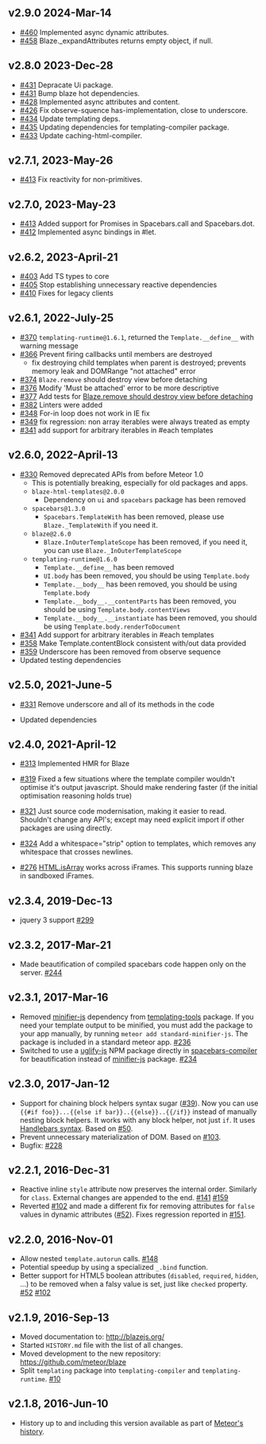 
## v2.9.0 2024-Mar-14

* [#460](https://github.com/meteor/blaze/pull/460) Implemented async dynamic attributes.
* [#458](https://github.com/meteor/blaze/pull/458) Blaze._expandAttributes returns empty object, if null.



## v2.8.0 2023-Dec-28

* [#431](https://github.com/meteor/blaze/pull/431) Depracate Ui package.
* [#431](https://github.com/meteor/blaze/pull/432) Bump blaze hot dependencies.
* [#428](https://github.com/meteor/blaze/pull/428) Implemented async attributes and content.
* [#426](https://github.com/meteor/blaze/pull/426) Fix observe-squence has-implementation, close to underscore.
* [#434](https://github.com/meteor/blaze/pull/434) Update templating deps.
* [#435](https://github.com/meteor/blaze/pull/435) Updating dependencies for templating-compiler package.
* [#433](https://github.com/meteor/blaze/pull/433) Update caching-html-compiler.

## v2.7.1, 2023-May-26

* [#413](https://github.com/meteor/blaze/pull/418) Fix reactivity for non-primitives.


## v2.7.0, 2023-May-23

* [#413](https://github.com/meteor/blaze/pull/413) Added support for Promises in Spacebars.call and Spacebars.dot.
* [#412](https://github.com/meteor/blaze/pull/412) Implemented async bindings in #let.

## v2.6.2, 2023-April-21

* [#403](https://github.com/meteor/blaze/pull/403) Add TS types to core
* [#405](https://github.com/meteor/blaze/pull/406) Stop establishing unnecessary reactive dependencies
* [#410](https://github.com/meteor/blaze/pull/410) Fixes for legacy clients

## v2.6.1, 2022-July-25

* [#370](https://github.com/meteor/blaze/pull/370) `templating-runtime@1.6.1`, returned the `Template.__define__` with warning message
* [#366](https://github.com/meteor/blaze/pull/366) Prevent firing callbacks until members are destroyed
  * fix destroying child templates when parent is destroyed; prevents memory leak and DOMRange "not attached" error
* [#374](https://github.com/meteor/blaze/pull/374) `Blaze.remove` should destroy view before detaching
* [#376](https://github.com/meteor/blaze/pull/376) Modify 'Must be attached' error to be more descriptive
* [#377](https://github.com/meteor/blaze/pull/377) Add tests for [Blaze.remove should destroy view before detaching](https://github.com/meteor/blaze/pull/374)
* [#382](https://github.com/meteor/blaze/pull/382) Linters were added
* [#348](https://github.com/meteor/blaze/pull/348) For-in loop does not work in IE fix
* [#349](https://github.com/meteor/blaze/pull/349) fix regression: non array iterables were always treated as empty
* [#341](https://github.com/meteor/blaze/pull/341) add support for arbitrary iterables in #each templates

## v2.6.0, 2022-April-13

* [#330](https://github.com/meteor/blaze/pull/330) Removed deprecated APIs from before Meteor 1.0
  * This is potentially breaking, especially for old packages and apps.
  * `blaze-html-templates@2.0.0`
    * Dependency on `ui` and `spacebars` package has been removed
  * `spacebars@1.3.0`
    * `Spacebars.TemplateWith` has been removed, please use `Blaze._TemplateWith` if you need it.
  * `blaze@2.6.0`
    * `Blaze.InOuterTemplateScope` has been removed, if you need it, you can use `Blaze._InOuterTemplateScope`
  * `templating-runtime@1.6.0`
    * `Template.__define__` has been removed
    * `UI.body` has been removed, you should be using `Template.body`
    * `Template.__body__` has been removed, you should be using `Template.body`
    * `Template.__body__.__contentParts` has been removed, you should be using `Template.body.contentViews`
    * `Template.__body__.__instantiate` has been removed, you should be using `Template.body.renderToDocument`
* [#341](https://github.com/meteor/blaze/pull/341) Add support for arbitrary iterables in #each templates
* [#358](https://github.com/meteor/blaze/pull/358) Make Template.contentBlock consistent with/out data provided
* [#359](https://github.com/meteor/blaze/pull/359) Underscore has been removed from observe sequence
* Updated testing dependencies

## v2.5.0, 2021-June-5

* [#331](https://github.com/meteor/blaze/pull/331) Remove underscore and all of its methods in the code

* Updated dependencies

## v2.4.0, 2021-April-12

* [#313](https://github.com/meteor/blaze/pull/313) Implemented HMR for Blaze

* [#319](https://github.com/meteor/blaze/pull/319) Fixed a few situations where the template compiler wouldn't optimise it's output javascript. Should make rendering faster (if the initial optimisation reasoning holds true)

* [#321](https://github.com/meteor/blaze/pull/321) Just source code modernisation, making it easier to read. Shouldn't change any API's; except may need explicit import if other packages are using directly.

* [#324](https://github.com/meteor/blaze/pull/324) Add a whitespace="strip" option to templates, which removes any whitespace that crosses newlines.

* [#276](https://github.com/meteor/blaze/pull/276) [HTML.isArray](https://github.com/brucejo75/blaze/blob/release-2.4/packages/htmljs/README.md#htmlisarrayx) works across iFrames.  This supports running blaze in sandboxed iFrames.

## v2.3.4, 2019-Dec-13

* jquery 3 support
  [#299](https://github.com/meteor/blaze/pull/299)

## v2.3.2, 2017-Mar-21

* Made beautification of compiled spacebars code happen only on the server.
  [#244](https://github.com/meteor/blaze/issues/244)

## v2.3.1, 2017-Mar-16

* Removed [minifier-js](https://github.com/meteor/meteor/tree/devel/packages/minifier-js) dependency from [templating-tools](https://github.com/meteor/blaze/tree/master/packages/templating-tools) package. If you need your template output to be minified, you must add the package to your app manually, by running `meteor add standard-minifier-js`. The package is included in a standard meteor app.
  [#236](https://github.com/meteor/blaze/pull/236)
* Switched to use a [uglify-js](https://github.com/mishoo/UglifyJS) NPM package directly in [spacebars-compiler](https://github.com/meteor/blaze/tree/master/packages/spacebars-compiler) for beautification instead of [minifier-js](https://github.com/meteor/meteor/tree/devel/packages/minifier-js) package.
  [#234](https://github.com/meteor/blaze/pull/234)

## v2.3.0, 2017-Jan-12

* Support for chaining block helpers syntax sugar ([#39](https://github.com/meteor/blaze/issues/39)).
  Now you can use `{{#if foo}}...{{else if bar}}..{{else}}..{{/if}}`
  instead of manually nesting block helpers. It works with any block helper, not just `if`.
  It uses [Handlebars syntax](http://handlebarsjs.com/block_helpers.html#conditionals).
  Based on [#50](https://github.com/meteor/blaze/pull/50).
* Prevent unnecessary materialization of DOM.
  Based on [#103](https://github.com/meteor/blaze/pull/103).
* Bugfix: [#228](https://github.com/meteor/blaze/issues/228)

## v2.2.1, 2016-Dec-31

* Reactive inline `style` attribute now preserves the internal order. Similarly for `class`.
  External changes are appended to the end.
  [#141](https://github.com/meteor/blaze/issues/141) [#159](https://github.com/meteor/blaze/issues/159)
* Reverted [#102](https://github.com/meteor/blaze/pull/102) and made a different fix for removing attributes
  for `false` values in dynamic attributes ([#52](https://github.com/meteor/blaze/issues/52)).
  Fixes regression reported in [#151](https://github.com/meteor/blaze/issues/151).

## v2.2.0, 2016-Nov-01

* Allow nested `template.autorun` calls.
  [#148](https://github.com/meteor/blaze/issues/148)
* Potential speedup by using a specialized `_.bind` function.
* Better support for HTML5 boolean attributes (`disabled`, `required`, `hidden`, ...) to be removed when a falsy value is set, just like `checked` property.
  [#52](https://github.com/meteor/blaze/issues/52) [#102](https://github.com/meteor/blaze/pull/102)

## v2.1.9, 2016-Sep-13

* Moved documentation to: http://blazejs.org/
* Started `HISTORY.md` file with the list of all changes.
* Moved development to the new repository: https://github.com/meteor/blaze
* Split `templating` package into `templating-compiler` and `templating-runtime`.
  [#10](https://github.com/meteor/blaze/pull/10)

## v2.1.8, 2016-Jun-10

* History up to and including this version available as part of
  [Meteor's history](https://github.com/meteor/meteor/blob/devel/History.md).

